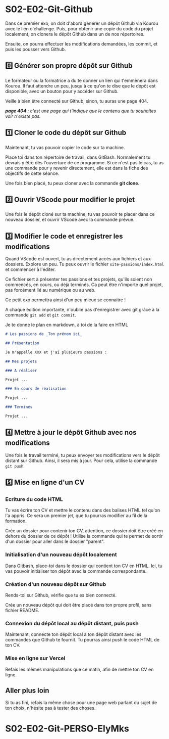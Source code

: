 # S02-E02-Git-Github

Dans ce premier exo, on doit d'abord générer un dépôt Github via Kourou avec le lien o'challenge. Puis, pour obtenir une copie du code du projet localement, on clonera le dépôt Github dans un de nos répertoires.

Ensuite, on pourra effectuer les modifications demandées, les commit, et puis les pousser vers Github.

## :zero: Générer son propre dépôt sur Github

Le formateur ou la formatrice a du te donner un lien qui t'emmènera dans Kourou. Il faut attendre un peu, jusqu'à ce qu'on te dise que le dépôt est disponible, avec un bouton pour y accéder sur Github.

Veille à bien être connecté sur Github, sinon, tu auras une page 404.

***page 404** : c'est une page qui t'indique que le contenu que tu souhaites voir n'existe pas.*

## :one: Cloner le code du dépôt sur Github

Maintenant, tu vas pouvoir copier le code sur ta machine.

Place toi dans ton répertoire de travail, dans GitBash. Normalement tu devrais y être dès l'ouverture de ce programme. Si ce n'est pas le cas, tu as une commande pour y revenir directement, elle est dans la fiche des objectifs de cette séance.

Une fois bien placé, tu peux cloner avec la commande **git clone**.

## :two: Ouvrir VScode pour modifier le projet

Une fois le dépôt cloné sur ta machine, tu vas pouvoir te placer dans ce nouveau dossier, et ouvrir VScode avec la commande prévue.

## :three: Modifier le code et enregistrer les modifications

Quand VScode est ouvert, tu as directement accès aux fichiers et aux dossiers. Explore un peu. Tu peux ouvrir le fichier `site-passions/index.html` et commencer à l'éditer.

Ce fichier sert à présenter tes passions et tes projets, qu'ils soient non commencés, en cours, ou déjà terminés. Ca peut être n'importe quel projet, pas forcément lié au numérique ou au web.

Ce petit exo permettra ainsi d'un peu mieux se connaitre !

A chaque édition importante, n'oublie pas d'enregistrer avec git grâce à la commande `git add` et `git commit`.

Je te donne le plan en markdown, à toi de la faire en HTML

```md
# Les passions de _Ton prénom ici_

## Présentation

Je m'appelle XXX et j'ai plusieurs passions :

## Mes projets

### A réaliser

Projet ...

### En cours de réalisation

Projet ...

### Terminés

Projet ...
```

## :four: Mettre à jour le dépôt Github avec nos modifications

Une fois le travail terminé, tu peux envoyer tes modifications vers le dépôt distant sur Github. Ainsi, il sera mis à jour. Pour cela, utilise la commande `git push`.

## :five: Mise en ligne d'un CV

### Ecriture du code HTML

Tu vas écrire ton CV et mettre le contenu dans des balises HTML tel qu'on l'a appris. Ce sera un premier jet, que tu pourras modifier au fil de la formation.

Crée un dossier pour contenir ton CV, attention, ce dossier doit être créé en dehors du dossier de ce dépôt ! Utilise la commande qui te permet de sortir d'un dossier pour aller dans le dossier "parent".

### Initialisation d'un nouveau dépôt localement

Dans Gitbash, place-toi dans le dossier qui contient ton CV en HTML. Ici, tu vas pouvoir initialiser ton dépôt avec la commande correspondante.

### Création d'un nouveau dépôt sur Github

Rends-toi sur Github, vérifie que tu es bien connecté.

Crée un nouveau dépôt qui doit être placé dans ton propre profil, sans fichier README.

### Connexion du dépôt local au dépôt distant, puis push

Maintenant, connecte ton dépôt local à ton dépôt distant avec les commandes que Github te fournit. Tu pourras ainsi push le code HTML de ton CV.

### Mise en ligne sur Vercel

Refais les mêmes manipulations que ce matin, afin de mettre ton CV en ligne.

## Aller plus loin

Si tu as fini, refais la même chose pour une page web parlant du sujet de ton choix, n'hésite pas à tester des choses.
# S02-E02-Git-PERSO-ElyMks
